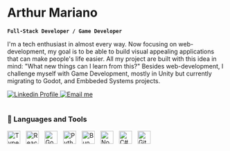 # Arthur Mariano

**`Full-Stack Developer / Game Developer`**

I'm a tech enthusiast in almost every way. Now focusing on web-development, my goal is to be able to build visual appealing applications that can make people's life easier. All my project are built with this idea in mind: "What new things can I learn from this?"
Besides web-development, I challenge myself with Game Development, mostly in Unity but currently migrating to Godot, and Embbeded Systems projects.

<p align="left">
  <a href="https://www.linkedin.com/in/arthvm/" aria-label="Arthur Mariano LinkedIn Profile">
    <img alt="Linkedin Profile" title="Check my LinkedIn profile" src="https://img.shields.io/badge/Arthur_Mariano-33389e?style=flat-square&logo=Linkedin&logoColor=white"/>
  </a>
  <a href="mailto:arthur.vieiramariano@gmail.com" aria-label="Contact Arthur Mariano via Email">
    <img alt="Email me" title="Contact me on email" src="https://img.shields.io/badge/arthur.vieiramariano@gmail.com-33389e?style=flat-square&logo=Gmail&logoColor=white"/>
  </a>
</p>

#

### 🧰 Languages and Tools

<img align="left" alt="TypeScript" width="30px" style="padding-right:10px;" src="https://cdn.jsdelivr.net/gh/devicons/devicon@latest/icons/typescript/typescript-original.svg" />
<img align="left" alt="React" width="30px" style="padding-right:10px;" src="https://cdn.jsdelivr.net/gh/devicons/devicon@latest/icons/react/react-original.svg" />
<img align="left" alt="Go" width="30px" style="padding-right:10px;" src="https://cdn.jsdelivr.net/gh/devicons/devicon@latest/icons/go/go-original-wordmark.svg" />
<img align="left" alt="Python" width="30px" style="padding-right:10px;" src="https://cdn.jsdelivr.net/gh/devicons/devicon@latest/icons/python/python-original.svg" />
<img align="left" alt="Bun" width="30px" style="padding-right:10px;" src="https://cdn.jsdelivr.net/gh/devicons/devicon@latest/icons/bun/bun-original.svg" />
<img align="left" alt="NodeJS" width="30px" style="padding-right:10px;" src="https://cdn.jsdelivr.net/gh/devicons/devicon@latest/icons/nodejs/nodejs-original.svg" />
<img align="left" alt="C#" width="30px" style="padding-right:10px;" src="https://cdn.jsdelivr.net/gh/devicons/devicon@latest/icons/csharp/csharp-original.svg" />
<img align="left" alt="Git" width="30px" style="padding-right:10px;" src="https://cdn.jsdelivr.net/gh/devicons/devicon@latest/icons/git/git-original.svg" />
